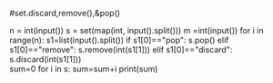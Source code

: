 #set.discard,remove(),&pop()

n = int(input())
s = set(map(int, input().split()))
m =int(input())
for i in range(n):
    s1=list(input().split())
    if s1[0]=="pop":
        s.pop()
    elif s1[0]=="remove":
         s.remove(int(s1[1]))
    elif s1[0]=="discard":
         s.discard(int(s1[1]))     
sum=0
for i in s:
    sum=sum+i
print(sum)               

